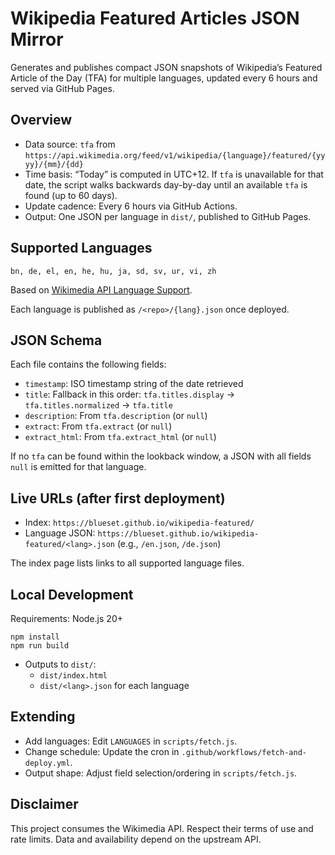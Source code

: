 # Wikipedia Featured Articles JSON Mirror

Generates and publishes compact JSON snapshots of Wikipedia’s Featured Article of the Day (TFA) for multiple languages, updated every 6 hours and served via GitHub Pages.

## Overview

- Data source: `tfa` from `https://api.wikimedia.org/feed/v1/wikipedia/{language}/featured/{yyyy}/{mm}/{dd}`
- Time basis: “Today” is computed in UTC+12. If `tfa` is unavailable for that date, the script walks backwards day-by-day until an available `tfa` is found (up to 60 days).
- Update cadence: Every 6 hours via GitHub Actions.
- Output: One JSON per language in `dist/`, published to GitHub Pages.

## Supported Languages

`bn, de, el, en, he, hu, ja, sd, sv, ur, vi, zh`

Based on [Wikimedia API Language Support](https://api.wikimedia.org/wiki/Feed_API/Language_support).

Each language is published as `/<repo>/{lang}.json` once deployed.

## JSON Schema

Each file contains the following fields:

- `timestamp`: ISO timestamp string of the date retrieved
- `title`: Fallback in this order: `tfa.titles.display` → `tfa.titles.normalized` → `tfa.title`
- `description`: From `tfa.description` (or `null`)
- `extract`: From `tfa.extract` (or `null`)
- `extract_html`: From `tfa.extract_html` (or `null`)

If no `tfa` can be found within the lookback window, a JSON with all fields `null` is emitted for that language.

## Live URLs (after first deployment)

- Index: `https://blueset.github.io/wikipedia-featured/`
- Language JSON: `https://blueset.github.io/wikipedia-featured/<lang>.json` (e.g., `/en.json`, `/de.json`)

The index page lists links to all supported language files.

## Local Development

Requirements: Node.js 20+

```
npm install
npm run build
```

- Outputs to `dist/`:
  - `dist/index.html`
  - `dist/<lang>.json` for each language

## Extending

- Add languages: Edit `LANGUAGES` in `scripts/fetch.js`.
- Change schedule: Update the cron in `.github/workflows/fetch-and-deploy.yml`.
- Output shape: Adjust field selection/ordering in `scripts/fetch.js`.

## Disclaimer

This project consumes the Wikimedia API. Respect their terms of use and rate limits. Data and availability depend on the upstream API.
